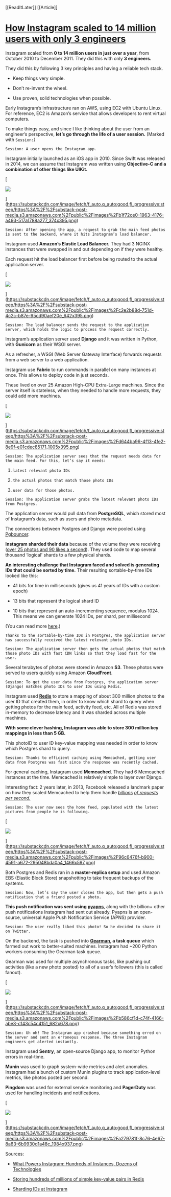 [[ReadItLater]] [[Article]]

# [How Instagram scaled to 14 million users with only 3 engineers](https://engineercodex.substack.com/p/how-instagram-scaled-to-14-million)

Instagram scaled from **0 to 14 million users in just over a year**, from October 2010 to December 2011. They did this with only **3 engineers.**

They did this by following 3 key principles and having a reliable tech stack.

-   Keep things very simple.
    
-   Don’t re-invent the wheel.
    
-   Use proven, solid technologies when possible.
    

Early Instagram’s infrastructure ran on AWS, using EC2 with Ubuntu Linux. For reference, EC2 is Amazon’s service that allows developers to rent virtual computers.

To make things easy, and since I like thinking about the user from an engineer’s perspective, **let’s go through the life of a user session.** (Marked with `Session:`*)*

`Session: A user opens the Instagram app.`

Instagram initially launched as an iOS app in 2010. Since Swift was released in 2014, we can assume that Instagram was written using **Objective-C and a combination of other things like UIKit.**

[

![](_Inbox/Read%20Later/assets/https%3A%2F%2Fsubstack-post-media.s3.amazonaws.com%2Fpublic%2Fimages%2Fb1f72ce0-1963-4176-a493-517a1788a277_374x395.png)

](https://substackcdn.com/image/fetch/f_auto,q_auto:good,fl_progressive:steep/https%3A%2F%2Fsubstack-post-media.s3.amazonaws.com%2Fpublic%2Fimages%2Fb1f72ce0-1963-4176-a493-517a1788a277_374x395.png)

`Session: After opening the app, a request to grab the main feed photos is sent to the backend, where it hits Instagram’s load balancer.`

Instagram used **Amazon’s Elastic Load Balancer.** They had 3 NGINX instances that were swapped in and out depending on if they were healthy.

Each request hit the load balancer first before being routed to the actual application server.

[

![](_Inbox/Read%20Later/assets/https%3A%2F%2Fsubstack-post-media.s3.amazonaws.com%2Fpublic%2Fimages%2Fc2e2b88d-751d-4c2c-b87e-95cd90aef20e_642x395.png)

](https://substackcdn.com/image/fetch/f_auto,q_auto:good,fl_progressive:steep/https%3A%2F%2Fsubstack-post-media.s3.amazonaws.com%2Fpublic%2Fimages%2Fc2e2b88d-751d-4c2c-b87e-95cd90aef20e_642x395.png)

`Session: The load balancer sends the request to the application server, which holds the logic to process the request correctly.`

Instagram’s application server used **Django** and it was written in Python, with **Gunicorn** as their WSGI server. 

As a refresher, a WSGI (Web Server Gateway Interface) forwards requests from a web server to a web application.

Instagram use **Fabric** to run commands in parallel on many instances at once. This allows to deploy code in just seconds.

These lived on over 25 Amazon High-CPU Extra-Large machines. Since the server itself is stateless, when they needed to handle more requests, they could add more machines.

[

![](_Inbox/Read%20Later/assets/https%3A%2F%2Fsubstack-post-media.s3.amazonaws.com%2Fpublic%2Fimages%2Fd644ba96-4f13-4fe2-8e9f-e01cdec85171_1005x395.png)

](https://substackcdn.com/image/fetch/f_auto,q_auto:good,fl_progressive:steep/https%3A%2F%2Fsubstack-post-media.s3.amazonaws.com%2Fpublic%2Fimages%2Fd644ba96-4f13-4fe2-8e9f-e01cdec85171_1005x395.png)

`Session: The application server sees that the request needs data for the main feed. For this, let’s say it needs:`

1.  `latest relevant photo IDs`
    
2.  `the actual photos that match those photo IDs`
    
3.  `user data for those photos.`
    

`Session: The application server grabs the latest relevant photo IDs from Postgres.`

The application server would pull data from **PostgreSQL**, which stored most of Instagram’s data, such as users and photo metadata.

The connections between Postgres and Django were pooled using [Pgbouncer](https://github.com/pgbouncer/pgbouncer).

**Instagram sharded their data** because of the volume they were receiving ([over 25 photos and 90 likes a second](https://instagram-engineering.com/sharding-ids-at-instagram-1cf5a71e5a5c)). They used code to map several thousand ‘logical’ shards to a few physical shards.

**An interesting challenge that Instagram faced and solved is generating IDs that could be sorted by time.** Their resulting sortable-by-time IDs looked like this:

-   41 bits for time in milliseconds (gives us 41 years of IDs with a custom epoch)
    
-   13 bits that represent the logical shard ID
    
-   10 bits that represent an auto-incrementing sequence, modulus 1024. This means we can generate 1024 IDs, per shard, per millisecond
    

(You can read more [here](https://instagram-engineering.com/sharding-ids-at-instagram-1cf5a71e5a5c).)

`Thanks to the sortable-by-time IDs in Postgres, the application server has successfully received the latest relevant photo IDs.`

`Session: The application server then gets the actual photos that match those photo IDs with fast CDN links so that they load fast for the user.`

Several terabytes of photos were stored in Amazon **S3**. These photos were served to users quickly using Amazon **CloudFront**.

`Session: To get the user data from Postgres, the application server (Django) matches photo IDs to user IDs using Redis.`

Instagram used **[Redis](https://instagram-engineering.com/storing-hundreds-of-millions-of-simple-key-value-pairs-in-redis-1091ae80f74c)** to store a mapping of about 300 million photos to the user ID that created them, in order to know which shard to query when getting photos for the main feed, activity feed, etc. All of Redis was stored in-memory to decrease latency and it was sharded across multiple machines.

**With some clever hashing, Instagram was able to store 300 million key mappings in less than 5 GB.**

This photoID to user ID key-value mapping was needed in order to know which Postgres shard to query.

`Session: Thanks to efficient caching using Memcached, getting user data from Postgres was fast since the response was recently cached.`

For general caching, Instagram used **Memcached**. They had 6 Memcached instances at the time. Memcached is relatively simple to layer over Django.

Interesting fact: 2 years later, in 2013, Facebook released a landmark paper on how they scaled Memcached to help them handle *[billions](https://research.facebook.com/publications/scaling-memcache-at-facebook/)* [](https://research.facebook.com/publications/scaling-memcache-at-facebook/)*[of requests per second.](https://research.facebook.com/publications/scaling-memcache-at-facebook/)*

`Session: The user now sees the home feed, populated with the latest pictures from people he is following.`

[

![](_Inbox/Read%20Later/assets/https%3A%2F%2Fsubstack-post-media.s3.amazonaws.com%2Fpublic%2Fimages%2F96c6476f-b900-4591-a672-295048bda0a4_1466x597.png)

](https://substackcdn.com/image/fetch/f_auto,q_auto:good,fl_progressive:steep/https%3A%2F%2Fsubstack-post-media.s3.amazonaws.com%2Fpublic%2Fimages%2F96c6476f-b900-4591-a672-295048bda0a4_1466x597.png)

Both Postgres and Redis ran in a **master-replica setup** and used Amazon EBS (Elastic Block Store) snapshotting to take frequent backups of the systems. 

`Session: Now, let’s say the user closes the app, but then gets a push notification that a friend posted a photo.`

**This push notification was sent using [pyapns](https://github.com/samuraisam/pyapns)**, along with the billion+ other push notifications Instagram had sent out already. Pyapns is an open-source, universal Apple Push Notification Service (APNS) provider.

`Session: The user really liked this photo! So he decided to share it on Twitter.`

On the backend, the task is pushed into **[Gearman](https://gearman.org/), a task queue** which farmed out work to better-suited machines. Instagram had ~200 Python workers consuming the Gearman task queue.

Gearman was used for multiple asynchronous tasks, like pushing out activities (like a new photo posted) to all of a user’s followers (this is called fanout). 

[

![](_Inbox/Read%20Later/assets/https%3A%2F%2Fsubstack-post-media.s3.amazonaws.com%2Fpublic%2Fimages%2Fb586cf1d-c74f-4166-abe3-c143c54c4151_682x678.png)

](https://substackcdn.com/image/fetch/f_auto,q_auto:good,fl_progressive:steep/https%3A%2F%2Fsubstack-post-media.s3.amazonaws.com%2Fpublic%2Fimages%2Fb586cf1d-c74f-4166-abe3-c143c54c4151_682x678.png)

`Session: Uh oh! The Instagram app crashed because something erred on the server and sent an erroneous response. The three Instagram engineers get alerted instantly.`

Instagram used **Sentry**, an open-source Django app, to monitor Python errors in real-time.

**Munin** was used to graph system-wide metrics and alert anomalies. Instagram had a bunch of custom Munin plugins to track application-level metrics, like photos posted per second.

**Pingdom** was used for external service monitoring and **PagerDuty** was used for handling incidents and notifications.

[

![](_Inbox/Read%20Later/assets/https%3A%2F%2Fsubstack-post-media.s3.amazonaws.com%2Fpublic%2Fimages%2Fa279781f-8c76-4e67-8a63-6b9930d1a48c_1984x937.png)

](https://substackcdn.com/image/fetch/f_auto,q_auto:good,fl_progressive:steep/https%3A%2F%2Fsubstack-post-media.s3.amazonaws.com%2Fpublic%2Fimages%2Fa279781f-8c76-4e67-8a63-6b9930d1a48c_1984x937.png)

Sources:

-   [What Powers Instagram: Hundreds of Instances, Dozens of Technologies](https://instagram-engineering.com/what-powers-instagram-hundreds-of-instances-dozens-of-technologies-adf2e22da2ad)
    
-   [Storing hundreds of millions of simple key-value pairs in Redis](https://instagram-engineering.com/storing-hundreds-of-millions-of-simple-key-value-pairs-in-redis-1091ae80f74c)
    
-   [Sharding IDs at Instagram](https://instagram-engineering.tumblr.com/post/10853187575/sharding-ids-at-instagram)